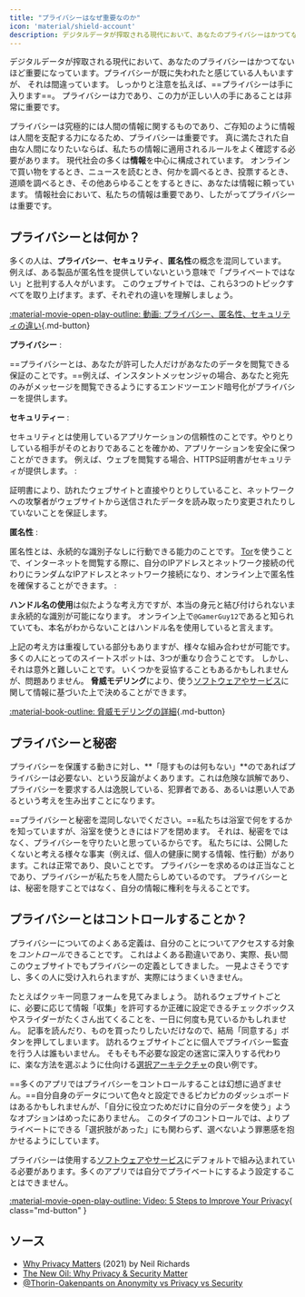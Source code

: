 ```yaml
---
title: "プライバシーはなぜ重要なのか"
icon: 'material/shield-account'
description: デジタルデータが搾取される現代において、あなたのプライバシーはかつてないほど重要になっています。プライバシーが既に失われたと感じている人もいますが、 それは間違っています。
---
```


デジタルデータが搾取される現代において、あなたのプライバシーはかつてないほど重要になっています。プライバシーが既に失われたと感じている人もいますが、 それは間違っています。 しっかりと注意を払えば、==プライバシーは手に入ります==。 プライバシーは力であり、この力が正しい人の手にあることは非常に重要です。

プライバシーは究極的には人間の情報に関するものであり、ご存知のように情報は人間を支配する力になるため、プライバシーは重要です。 真に満たされた自由な人間になりたいならば、私たちの情報に適用されるルールをよく確認する必要があります。 現代社会の多くは**情報**を中心に構成されています。 オンラインで買い物をするとき、ニュースを読むとき、何かを調べるとき、投票するとき、道順を調べるとき、その他あらゆることをするときに、あなたは情報に頼っています。 情報社会において、私たちの情報は重要であり、したがってプライバシーは重要です。

## プライバシーとは何か？

多くの人は、**プライバシー**、**セキュリティ**、**匿名性**の概念を混同しています。 例えば、ある製品が匿名性を提供していないという意味で「プライベートではない」と批判する人々がいます。 このウェブサイトでは、これら3つのトピックすべてを取り上げます。まず、それぞれの違いを理解しましょう。

[:material-movie-open-play-outline: 動画: プライバシー、匿名性、セキュリティの違い](https://www.privacyguides.org/videos/2025/03/14/stop-confusing-privacy-anonymity-and-security ""){.md-button}

<!-- markdownlint-disable-next-line -->
**プライバシー**
:

==プライバシーとは、あなたが許可した人だけがあなたのデータを閲覧できる保証のことです。==例えば、インスタントメッセンジャの場合、あなたと宛先のみがメッセージを閲覧できるようにするエンドツーエンド暗号化がプライバシーを提供します。

<!-- markdownlint-disable-next-line -->
**セキュリティー**
:

セキュリティとは使用しているアプリケーションの信頼性のことです。やりとりしている相手がそのとおりであることを確かめ、アプリケーションを安全に保つことができます。 例えば、ウェブを閲覧する場合、HTTPS証明書がセキュリティが提供します。
:

証明書により、訪れたウェブサイトと直接やりとりしていること、ネットワークへの攻撃者がウェブサイトから送信されたデータを読み取ったり変更されたりしていないことを保証します。

<!-- markdownlint-disable-next-line -->
**匿名性**
:

匿名性とは、永続的な識別子なしに行動できる能力のことです。 [Tor](../tor.md)を使うことで、インターネットを閲覧する際に、自分のIPアドレスとネットワーク接続の代わりにランダムなIPアドレスとネットワーク接続になり、オンライン上で匿名性を確保することができます。
:

**ハンドル名の使用**は似たような考え方ですが、本当の身元と結び付けられないまま永続的な識別が可能になります。 オンライン上で`@GamerGuy12`であると知られていても、本名がわからないことはハンドル名を使用していると言えます。

上記の考え方は重複している部分もありますが、様々な組み合わせが可能です。 多くの人にとってのスイートスポットは、3つが重なり合うことです。 しかし、それは意外と難しいことです。 いくつかを妥協することもあるかもしれませんが、問題ありません。 **脅威モデリング**により、使う[ソフトウェアやサービス](../tools.md)に関して情報に基づいた上で決めることができます。

[:material-book-outline: 脅威モデリングの詳細](threat-modeling.md ""){.md-button}

## プライバシーと秘密

プライバシーを保護する動きに対し、**「隠すものは何もない」**のであればプライバシーは必要ない、という反論がよくあります。これは危険な誤解であり、プライバシーを要求する人は逸脱している、犯罪者である、あるいは悪い人であるという考えを生み出すことになります。

==プライバシーと秘密を混同しないでください。==私たちは浴室で何をするかを知っていますが、浴室を使うときにはドアを閉めます。 それは、秘密をではなく、プライバシーを守りたいと思っているからです。 私たちには、公開したくないと考える様々な事実（例えば、個人の健康に関する情報、性行動）があります。これは正常であり、良いことです。 プライバシーを求めるのは正当なことであり、プライバシーが私たちを人間たらしめているのです。 プライバシーとは、秘密を隠すことではなく、自分の情報に権利を与えることです。

## プライバシーとはコントロールすることか？

プライバシーについてのよくある定義は、自分のことについてアクセスする対象を*コントロール*できることです。 これはよくある勘違いであり、実際、長い間このウェブサイトでもプライバシーの定義としてきました。 一見よさそうですし、多くの人に受け入れられますが、実際にはうまくいきません。

たとえばクッキー同意フォームを見てみましょう。 訪れるウェブサイトごとに、必要に応じて情報「収集」を許可するか正確に設定できるチェックボックスやスライダーがたくさん出てくることを、一日に何度も見ているかもしれません。 記事を読んだり、ものを買ったりしたいだけなので、結局「同意する」ボタンを押してしまいます。 訪れるウェブサイトごとに個人でプライバシー監査を行う人は誰もいません。 そもそも不必要な設定の迷宮に深入りする代わりに、楽な方法を選ぶように仕向ける[選択アーキテクチャ](https://en.wikipedia.org/wiki/Choice_architecture)の良い例です。

==多くのアプリではプライバシーをコントロールすることは幻想に過ぎません。==自分自身のデータについて色々と設定できるピカピカのダッシュボードはあるかもしれませんが、「自分に役立つためだけに自分のデータを使う」ようなオプションはめったにありません。 このタイプのコントロールでは、よりプライベートにできる「選択肢があった」にも関わらず、選べないよう罪悪感を抱かせるようにしています。

プライバシーは使用する[ソフトウェアやサービス](../tools.md)にデフォルトで組み込まれている必要があります。多くのアプリでは自分でプライベートにするよう設定することはできません。

[:material-movie-open-play-outline: Video: 5 Steps to Improve Your Privacy](https://www.privacyguides.org/videos/2025/02/14/5-easy-steps-to-protect-yourself-online){ class="md-button" }

## ソース

- [Why Privacy Matters](https://amazon.com/dp/0190939044) (2021) by Neil Richards
- [The New Oil: Why Privacy & Security Matter](https://thenewoil.org/en/guides/prologue/why)
- [@Thorin-Oakenpants on Anonymity vs Privacy vs Security](https://code.privacyguides.dev/privacyguides/privacytools.io/issues/1760#issuecomment-10452)
